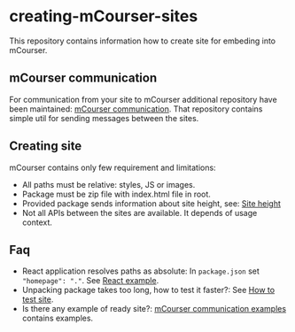 # creating-mCourser-sites
This repository contains information how to create site for embeding into mCourser.

## mCourser communication
For communication from your site to mCourser additional repository have been maintained: [mCourser communication](https://github.com/icplayer/mCourser-iframe-communication). That repository contains simple util for sending messages between the sites.

## Creating site
mCourser contains only few requirement and limitations: 
* All paths must be relative: styles, JS or images.
* Package must be zip file with index.html file in root.
* Provided package sends information about site height, see: [Site height](./pages/page-height.md)
* Not all APIs between the sites are available. It depends of usage context.


## Faq
* React application resolves paths as absolute: In `package.json` set `"homepage": "."`. See [React example](https://github.com/icplayer/mCourser-iframe-communication/blob/master/examples/react/package.json).
* Unpacking package takes too long, how to test it faster?: See [How to test site](./pages/test-site.md).
* Is there any example of ready site?: [mCourser communication examples](https://github.com/icplayer/mCourser-iframe-communication/tree/master/examples) contains examples.
